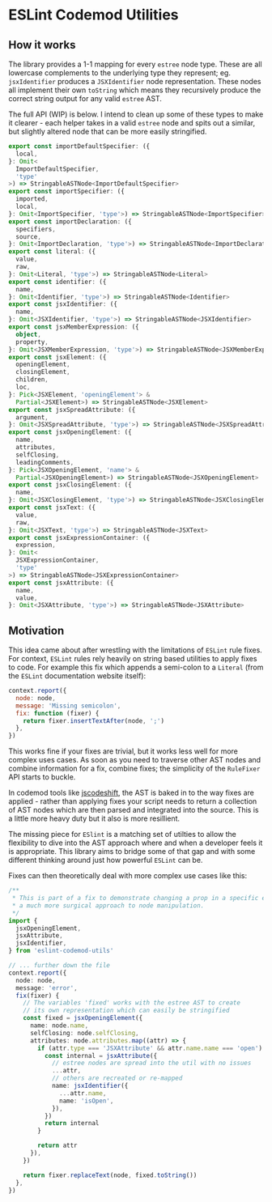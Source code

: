 # ESLint Codemod Utilities

## How it works

The library provides a 1-1 mapping for every `estree` node type. These are all lowercase complements to the underlying type they represent;
eg. `jsxIdentifier` produces a `JSXIdentifier` node representation. These nodes all implement their own `toString` which means they recursively produce the correct string output for any valid `estree` AST.

The full API (WIP) is below. I intend to clean up some of these types to make it clearer - each helper takes in a valid `estree` node and spits out a similar, but
slightly altered node that can be more easily stringified.

```ts
export const importDefaultSpecifier: ({
  local,
}: Omit<
  ImportDefaultSpecifier,
  'type'
>) => StringableASTNode<ImportDefaultSpecifier>
export const importSpecifier: ({
  imported,
  local,
}: Omit<ImportSpecifier, 'type'>) => StringableASTNode<ImportSpecifier>
export const importDeclaration: ({
  specifiers,
  source,
}: Omit<ImportDeclaration, 'type'>) => StringableASTNode<ImportDeclaration>
export const literal: ({
  value,
  raw,
}: Omit<Literal, 'type'>) => StringableASTNode<Literal>
export const identifier: ({
  name,
}: Omit<Identifier, 'type'>) => StringableASTNode<Identifier>
export const jsxIdentifier: ({
  name,
}: Omit<JSXIdentifier, 'type'>) => StringableASTNode<JSXIdentifier>
export const jsxMemberExpression: ({
  object,
  property,
}: Omit<JSXMemberExpression, 'type'>) => StringableASTNode<JSXMemberExpression>
export const jsxElement: ({
  openingElement,
  closingElement,
  children,
  loc,
}: Pick<JSXElement, 'openingElement'> &
  Partial<JSXElement>) => StringableASTNode<JSXElement>
export const jsxSpreadAttribute: ({
  argument,
}: Omit<JSXSpreadAttribute, 'type'>) => StringableASTNode<JSXSpreadAttribute>
export const jsxOpeningElement: ({
  name,
  attributes,
  selfClosing,
  leadingComments,
}: Pick<JSXOpeningElement, 'name'> &
  Partial<JSXOpeningElement>) => StringableASTNode<JSXOpeningElement>
export const jsxClosingElement: ({
  name,
}: Omit<JSXClosingElement, 'type'>) => StringableASTNode<JSXClosingElement>
export const jsxText: ({
  value,
  raw,
}: Omit<JSXText, 'type'>) => StringableASTNode<JSXText>
export const jsxExpressionContainer: ({
  expression,
}: Omit<
  JSXExpressionContainer,
  'type'
>) => StringableASTNode<JSXExpressionContainer>
export const jsxAttribute: ({
  name,
  value,
}: Omit<JSXAttribute, 'type'>) => StringableASTNode<JSXAttribute>
```

## Motivation

This idea came about after wrestling with the limitations of `ESLint` rule fixes. For context, `ESLint` rules rely heavily on string based utilities to apply
fixes to code. For example this fix which appends a semi-colon to a `Literal` (from the `ESLint` documentation website itself):

```js
context.report({
  node: node,
  message: 'Missing semicolon',
  fix: function (fixer) {
    return fixer.insertTextAfter(node, ';')
  },
})
```

This works fine if your fixes are trivial, but it works less well for more complex uses cases. As soon as you need to traverse other AST nodes and combine information for a fix, combine fixes; the simplicity of the `RuleFixer` API starts to buckle.

In codemod tools like [jscodeshift](https://github.com/facebook/jscodeshift), the AST is baked in to the way fixes are applied - rather than applying fixes your script needs to return a collection of AST nodes which are then parsed and integrated into the source. This is a little more heavy duty but it also is more resillient.

The missing piece for `ESlint` is a matching set of utilties to allow the flexibility to dive into the AST approach where and when a developer feels it is appropriate.
This library aims to bridge some of that gap and with some different thinking around just how powerful `ESLint` can be.

Fixes can then theoretically deal with more complex use cases like this:

```ts
/**
 * This is part of a fix to demonstrate changing a prop in a specific element with
 * a much more surgical approach to node manipulation.
 */
import {
  jsxOpeningElement,
  jsxAttribute,
  jsxIdentifier,
} from 'eslint-codemod-utils'

// ... further down the file
context.report({
  node: node,
  message: 'error',
  fix(fixer) {
    // The variables 'fixed' works with the estree AST to create
    // its own representation which can easily be stringified
    const fixed = jsxOpeningElement({
      name: node.name,
      selfClosing: node.selfClosing,
      attributes: node.attributes.map((attr) => {
        if (attr.type === 'JSXAttribute' && attr.name.name === 'open') {
          const internal = jsxAttribute({
            // estree nodes are spread into the util with no issues
            ...attr,
            // others are recreated or re-mapped
            name: jsxIdentifier({
              ...attr.name,
              name: 'isOpen',
            }),
          })
          return internal
        }

        return attr
      }),
    })

    return fixer.replaceText(node, fixed.toString())
  },
})
```
